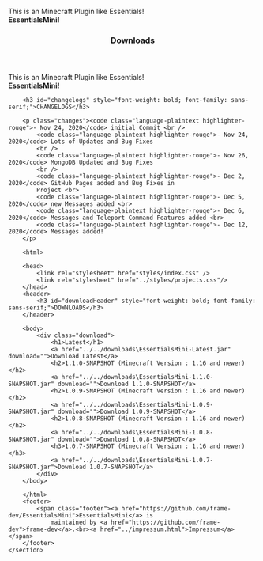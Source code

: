 This is an Minecraft Plugin like Essentials!\
**EssentialsMini!**
<!DOCTYPE html>
<html lang="en-US">
<link rel="stylesheet" href="styles\index.css">
    <header>
        <h3>Downloads</h3>
    </header>
<body>
    <section class="main-content">
        <p>This is an Minecraft Plugin like Essentials!<br />
            <strong>EssentialsMini!</strong>
        </p>

        <h3 id="changelogs" style="font-weight: bold; font-family: sans-serif;">CHANGELOGS</h3>

        <p class="changes"><code class="language-plaintext highlighter-rouge">- Nov 24, 2020</code> initial Commit <br />
            <code class="language-plaintext highlighter-rouge">- Nov 24, 2020</code> Lots of Updates and Bug Fixes
            <br />
            <code class="language-plaintext highlighter-rouge">- Nov 26, 2020</code> MongoDB Updated and Bug Fixes
            <br />
            <code class="language-plaintext highlighter-rouge">- Dec 2, 2020</code> GitHub Pages added and Bug Fixes in
            Project <br>
            <code class="language-plaintext highlighter-rouge">- Dec 5, 2020</code> new Messages added <br>
            <code class="language-plaintext highlighter-rouge">- Dec 6, 2020</code> Messages and Teleport Command Features added <br>
            <code class="language-plaintext highlighter-rouge">- Dec 12, 2020</code> Messages added!
        </p>

        <html>

        <head>
            <link rel="stylesheet" href="styles/index.css" />
            <link rel="stylesheet" href="../styles/projects.css"/>
        </head>
        <header>
            <h3 id="downloadHeader" style="font-weight: bold; font-family: sans-serif;">DOWNLOADS</h3>
        </header>

        <body>
            <div class="download">
                <h1>Latest</h1>
                <a href="../../downloads\EssentialsMini-Latest.jar" download="">Download Latest</a>
                <h2>1.1.0-SNAPSHOT (Minecraft Version : 1.16 and newer)</h2>
                <a href="../../downloads\EssentialsMini-1.1.0-SNAPSHOT.jar" download="">Download 1.1.0-SNAPSHOT</a>
                <h2>1.0.9-SNAPSHOT (Minecraft Version : 1.16 and newer)</h2>
                <a href="../../downloads\EssentialsMini-1.0.9-SNAPSHOT.jar" download="">Download 1.0.9-SNAPSHOT</a>
                <h2>1.0.8-SNAPSHOT (Minecraft Version : 1.16 and newer)</h2>
                <a href="../../downloads\EssentialsMini-1.0.8-SNAPSHOT.jar" download="">Download 1.0.8-SNAPSHOT</a>
                <h3>1.0.7-SNAPSHOT (Minecraft Version : 1.16 and newer)</h3>
                <a href="../../downloads\EssentialsMini-1.0.7-SNAPSHOT.jar">Download 1.0.7-SNAPSHOT</a>
            </div>
        </body>

        </html>
        <footer>
            <span class="footer"><a href="https://github.com/frame-dev/EssentialsMini">EssentialsMini</a> is
                maintained by <a href="https://github.com/frame-dev">frame-dev</a>.<br><a href="../impressum.html">Impressum</a></span>
        </footer>
    </section>
</body>
</html>
